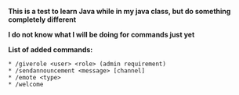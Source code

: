 **This is a test to learn Java while in my java class, but do something completely different**

**I do not know what I will be doing for commands just yet**

**List of added commands:**

    * /giverole <user> <role> (admin requirement)
    * /sendannouncement <message> [channel]
    * /emote <type>
    * /welcome